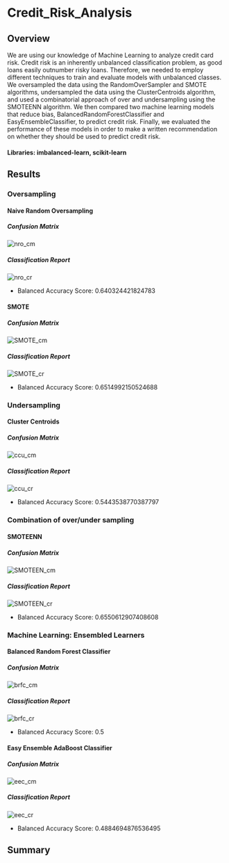 # Credit_Risk_Analysis

## Overview

We are using our knowledge of Machine Learning to analyze credit card risk. Credit risk is an inherently unbalanced classification problem, as good loans easily outnumber risky loans. Therefore, we needed to employ different techniques to train and evaluate models with unbalanced classes. We oversampled the data using the RandomOverSampler and SMOTE algorithms, undersampled the data using the ClusterCentroids algorithm, and used a combinatorial approach of over and undersampling using the SMOTEENN algorithm. We then compared two  machine learning models that reduce bias, BalancedRandomForestClassifier and EasyEnsembleClassifier, to predict credit risk. Finally, we evaluated the performance of these models in order to make a written recommendation on whether they should be used to predict credit risk.

#### Libraries: imbalanced-learn, scikit-learn

## Results

### Oversampling
#### Naive Random Oversampling
##### Confusion Matrix

![nro_cm](https://user-images.githubusercontent.com/99751636/176283797-ac56c363-038e-4f21-884e-e41b3b95c59d.png)

##### Classification Report

![nro_cr](https://user-images.githubusercontent.com/99751636/176283804-f9536da8-ca9a-48c6-9899-deb3e459b9f3.png)

* Balanced Accuracy Score: 0.640324421824783

#### SMOTE
##### Confusion Matrix

![SMOTE_cm](https://user-images.githubusercontent.com/99751636/176283849-22f0f99c-2948-439c-9883-c45a338700ff.png)

##### Classification Report

![SMOTE_cr](https://user-images.githubusercontent.com/99751636/176283854-2b6a95f7-f20b-4b65-b9d0-9aa300eb7748.png)

* Balanced Accuracy Score: 0.6514992150524688

### Undersampling
#### Cluster Centroids
##### Confusion Matrix

![ccu_cm](https://user-images.githubusercontent.com/99751636/176283897-03f48b36-a29d-44bb-89d1-8fe34f120af1.png)

##### Classification Report

![ccu_cr](https://user-images.githubusercontent.com/99751636/176283899-dc28c746-63e4-4785-b261-1eb9516e144f.png)

* Balanced Accuracy Score: 0.5443538770387797

### Combination of over/under sampling
#### SMOTEENN
##### Confusion Matrix

![SMOTEEN_cm](https://user-images.githubusercontent.com/99751636/176283925-1d31655e-0bd3-4d35-8dde-78e6addb0408.png)

##### Classification Report

![SMOTEEN_cr](https://user-images.githubusercontent.com/99751636/176283927-77a7a1f8-0059-4b35-96ee-46fe2514fc6d.png)

* Balanced Accuracy Score: 0.6550612907408608

### Machine Learning: Ensembled Learners
#### Balanced Random Forest Classifier
##### Confusion Matrix

![brfc_cm](https://user-images.githubusercontent.com/99751636/176283946-df542ce9-7f8b-4477-9f03-8fb45abaded3.png)

##### Classification Report

![brfc_cr](https://user-images.githubusercontent.com/99751636/176283952-dd0f8424-7851-4cf2-9bb3-4017c076f6da.png)

* Balanced Accuracy Score: 0.5

#### Easy Ensemble AdaBoost Classifier
##### Confusion Matrix

![eec_cm](https://user-images.githubusercontent.com/99751636/176283983-56957ec6-47de-4c0d-b6b8-8b71b5b7f6f8.png)

##### Classification Report

![eec_cr](https://user-images.githubusercontent.com/99751636/176283986-505a3575-5f24-45ab-8205-9d9b48d0c7f1.png)

* Balanced Accuracy Score: 0.4884694876536495

## Summary
